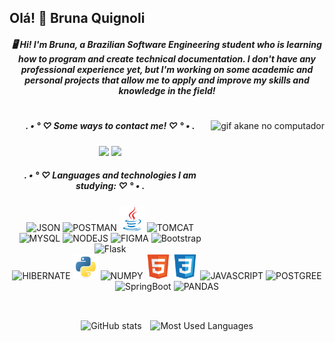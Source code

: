 <h2> Olá! 🎀 Bruna Quignoli </h2>

 <h5 align = "center" > 🖥️ Hi! I'm Bruna, a Brazilian Software Engineering student who is learning how to program and create technical documentation. I don't have any professional experience yet, but I'm working on some academic and personal projects that allow me to apply and improve my skills and knowledge in the field! </h5>

<h1> </h1>
<section align = "center"> 

 <img align="right" alt = "gif akane no computador" height = "200px" src = "https://github.com/user-attachments/assets/2bad7728-cd5a-49d4-839c-c79a7dd1eebe"> 
 <h5> . • ° ♡ Some ways to contact me! ♡ ° • . </h5>
 <a href="https://instagram.com/brubsriv" target="_blank"><img src="https://img.shields.io/badge/-Instagram-%23E4405F?style=for-the-badge&logo=instagram&logoColor=white"></a>
 <a href="https://www.linkedin.com/in/brunaquignoli" target="_blank"><img src="https://img.shields.io/badge/-LinkedIn-%230077B5?style=for-the-badge&logo=LinkedIn&logoColor=white"></a> 

  <h5> . • ° ♡ Languages ​​and technologies I am studying: ♡ ° • .  </h5>
</section>
 <div align="center">
<img alt="JSON" height="40" src="https://cdn.jsdelivr.net/gh/devicons/devicon@latest/icons/json/json-original.svg">  
    <img alt="POSTMAN" height="40" src="https://cdn.jsdelivr.net/gh/devicons/devicon@latest/icons/postman/postman-original.svg">  
    <img alt="JAVA" height="40" src="https://raw.githubusercontent.com/devicons/devicon/master/icons/java/java-original.svg">
    <img alt="TOMCAT" height="40" src="https://cdn.jsdelivr.net/gh/devicons/devicon@latest/icons/tomcat/tomcat-original-wordmark.svg">
    <img alt="MYSQL" height="40" src="https://cdn.jsdelivr.net/gh/devicons/devicon@latest/icons/mysql/mysql-original.svg">
    <img alt="NODEJS" height="40" src="https://cdn.jsdelivr.net/gh/devicons/devicon@latest/icons/nodejs/nodejs-original.svg">
    <img alt="FIGMA" height="40" src="https://cdn.jsdelivr.net/gh/devicons/devicon@latest/icons/figma/figma-original.svg" />
    <img alt="Bootstrap" height="40"src="https://cdn.jsdelivr.net/gh/devicons/devicon@latest/icons/bootstrap/bootstrap-original-wordmark.svg" />
  <img alt="Flask" height="40" src="https://cdn.jsdelivr.net/gh/devicons/devicon@latest/icons/flask/flask-original.svg"/>
          
          
          
          
  </div>
<div align="center">
 <img alt="HIBERNATE" height="40" src="https://cdn.jsdelivr.net/gh/devicons/devicon@latest/icons/hibernate/hibernate-original.svg" />       
 <img alt="PYTHON" height="40" src="https://raw.githubusercontent.com/devicons/devicon/master/icons/python/python-original.svg">
 <img alt="NUMPY" height="40" src="https://cdn.jsdelivr.net/gh/devicons/devicon@latest/icons/numpy/numpy-original.svg" />     
    <img alt="HTML" height="40" src="https://raw.githubusercontent.com/devicons/devicon/master/icons/html5/html5-original.svg">
    <img alt="CSS" height="40" src="https://raw.githubusercontent.com/devicons/devicon/master/icons/css3/css3-original.svg">
    <img alt="JAVASCRIPT" height="40" src="https://cdn.jsdelivr.net/gh/devicons/devicon@latest/icons/javascript/javascript-original.svg">
    <img alt="POSTGREE" height="40" src="https://cdn.jsdelivr.net/gh/devicons/devicon@latest/icons/postgresql/postgresql-original-wordmark.svg">
    <img alt="SpringBoot" height="40" src="https://cdn.jsdelivr.net/gh/devicons/devicon@latest/icons/spring/spring-original.svg">
   <img alt="PANDAS" height="40"src="https://cdn.jsdelivr.net/gh/devicons/devicon@latest/icons/pandas/pandas-original-wordmark.svg" />
          
          
   </div>  
<h2> </h2>

<div align="center">
  <br>
  <img 
   height="170" 
   style="padding-right: 10px;" 
   src="https://github-readme-stats.vercel.app/api?username=brunaquignoli&show_icons=true&border_radius=5&bg_color=fadce6&text_color=eb789f&icon_color=eb789f&title_color=eb789f" alt="GitHub stats">
 <img height = "190" src="https://github-readme-stats.vercel.app/api/top-langs/?username=brunaquignoli&layout=compact&border_radius=6&bg_color=fadce6&text_color=eb789f&icon_color=eb789f&title_color=eb789f&card_width=290"" alt="Most Used Languages">
  
</div>
